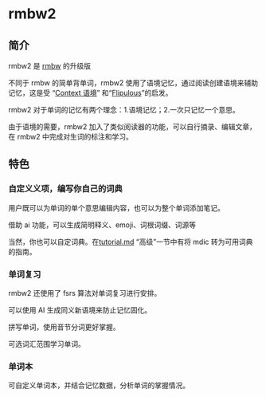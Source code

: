 # rmbw2

## 简介

rmbw2 是 [rmbw](https://github.com/xushengfeng/rmbw) 的升级版

不同于 rmbw 的简单背单词，rmbw2 使用了语境记忆，通过阅读创建语境来辅助记忆，这是受 “[Context 语境](https://sspai.com/post/80594#!)” 和“[Flipulous](https://www.bilibili.com/video/av785940794/?vd_source=c61db97163a29585cec778b34d11655d)”的启发。

rmbw2 对于单词的记忆有两个理念：1.语境记忆；2.一次只记忆一个意思。

由于语境的需要，rmbw2 加入了类似阅读器的功能，可以自行摘录、编辑文章，在 rmbw2 中完成对生词的标注和学习。

## 特色

### 自定义义项，编写你自己的词典

用户既可以为单词的单个意思编辑内容，也可以为整个单词添加笔记。

借助 ai 功能，可以生成简明释义、emoji、词根词缀、词源等

当然，你也可以自定词典。在[tutorial.md](docs/tutorial.md) “高级”一节中有将 mdic 转为可用词典的指南。

### 单词复习

rmbw2 还使用了 fsrs 算法对单词复习进行安排。

可以使用 AI 生成同义新语境来防止记忆固化。

拼写单词，使用音节分词更好掌握。

可选词汇范围学习单词。

### 单词本

可自定义单词本，并结合记忆数据，分析单词的掌握情况。
